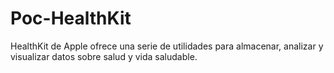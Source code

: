 # Poc-HealthKit
HealthKit de Apple ofrece una serie de utilidades para almacenar, analizar y visualizar datos sobre salud y vida saludable.
